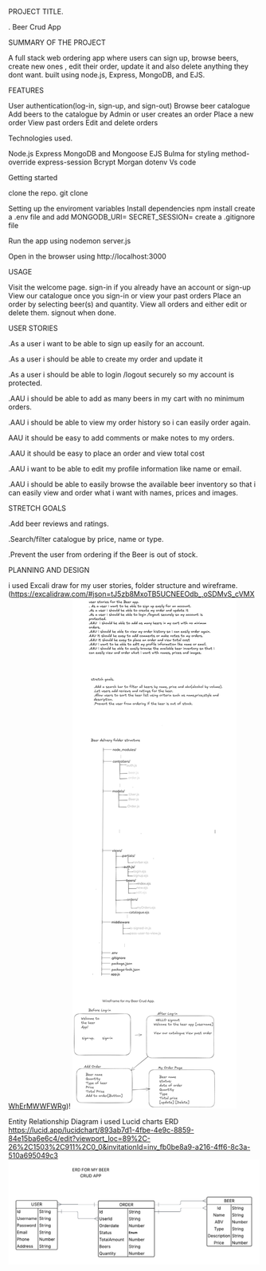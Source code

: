 PROJECT TITLE.

. Beer Crud App

SUMMARY OF THE PROJECT

A full stack web ordering app where users can sign up, browse beers, create new ones , edit their order, update it and also delete anything they dont want. built using node.js, Express, MongoDB, and EJS.

FEATURES

User authentication(log-in, sign-up, and sign-out)
Browse beer catalogue
Add beers to the catalogue by Admin or user creates an order 
Place a new order
View past orders
Edit and delete orders

Technologies used.

Node.js
Express
MongoDB and Mongoose
EJS
Bulma for styling
method-override
express-session
Bcrypt
Morgan
dotenv
Vs code

Getting started

clone the repo. git clone [
](https://github.com/Hamza-M-20/crud-beer-project-2.git)

Setting up the enviroment variables
Install dependencies npm install
create a .env file and add 
MONGODB_URI=
SECRET_SESSION=
create a .gitignore file

Run the app using nodemon server.js

Open in the browser using http://localhost:3000

USAGE

Visit the welcome page. sign-in if you already have an account or sign-up
View our catalogue once you sign-in or view your past orders
Place an order by selecting beer(s) and quantity.
View all orders and either edit or delete them.
signout when done.

USER STORIES

.As a user i want to be able to sign up easily for an account.

.As a user i should be able to create my order and update it

.As a user i should be able to login /logout securely so my account is
protected.

.AAU i should be able to add as many beers in my cart with no minimum 
orders.

.AAU i should be able to view my order history so i can easily order again.

AAU it should be easy to add comments or make notes to my orders.

.AAU it should be easy to place an order and view total cost

.AAU i want to be able to edit my profile information like name or email.

.AAU i should be able to easily browse the available beer inventory so that i
can easily view and order what i want with names, prices and images.


STRETCH GOALS

.Add beer reviews and ratings.

.Search/filter catalogue by price, name or type.

.Prevent the user from ordering if the Beer is out of stock.

PLANNING AND DESIGN

i used Excali draw for my user stories, folder structure and wireframe.(https://excalidraw.com/#json=tJ5zb8MxoTB5UCNEEOdb_,oSDMvS_cVMXWhErMWWFWRg)! ![alt text](image-2.png)

Entity Relationship Diagram i used Lucid charts
ERD https://lucid.app/lucidchart/893ab7d1-4fbe-4e9c-8859-84e15ba6e6c4/edit?viewport_loc=89%2C-26%2C1503%2C911%2C0_0&invitationId=inv_fb0be8a9-a216-4ff6-8c3a-510a695049c3 ![alt text](<Blank diagram (1).png>)
